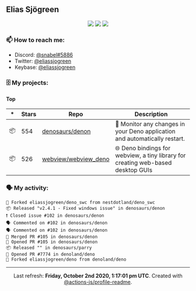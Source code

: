 ## Elias Sjögreen

<p align="center">
  <img src="https://img.shields.io/badge/🎂-dec. 2003-success" />
  <img src="https://img.shields.io/badge/🌎-Stockholm-informational" />
  <img src="https://img.shields.io/badge/👦-He/Him-informational" />
</p>

### 📫 How to reach me:

- Discord: [@snabel#5886](https://discord.com/users/267978757799673866)
- Twitter: [@eliassjogreen](https://twitter.com/eliassjogreen)
- Keybase: [@eliassjogreen](https://keybase.io/eliassjogreen)

### 🗄 My projects:

#### Top
|*|Stars|Repo|Description|
|---|---|---|---|
| 📦 | 554 | [denosaurs/denon](https://github.com/denosaurs/denon) | 👀 Monitor any changes in your Deno application and automatically restart. |
| 📦 | 526 | [webview/webview_deno](https://github.com/webview/webview_deno) | 🌐 Deno bindings for webview, a tiny library for creating web-based desktop GUIs |

### 🗣 My activity:

```
🍴 Forked eliassjogreen/deno_swc from nestdotland/deno_swc
📦 Released "v2.4.1 - Fixed windows issue" in denosaurs/denon
❗️ Closed issue #102 in denosaurs/denon
🗣 Commented on #102 in denosaurs/denon
🗣 Commented on #102 in denosaurs/denon
🎉 Merged PR #105 in denosaurs/denon
💪 Opened PR #105 in denosaurs/denon
📦 Released "" in denosaurs/parry
💪 Opened PR #7774 in denoland/deno
🍴 Forked eliassjogreen/deno from denoland/deno
```

------------
<p align="center">Last refresh: <b>Friday, October 2nd 2020, 1:17:01 pm UTC</b>. Created with <a href=https://github.com/marketplace/actions/profile-readme>@actions-js/profile-readme</a>.</p>
